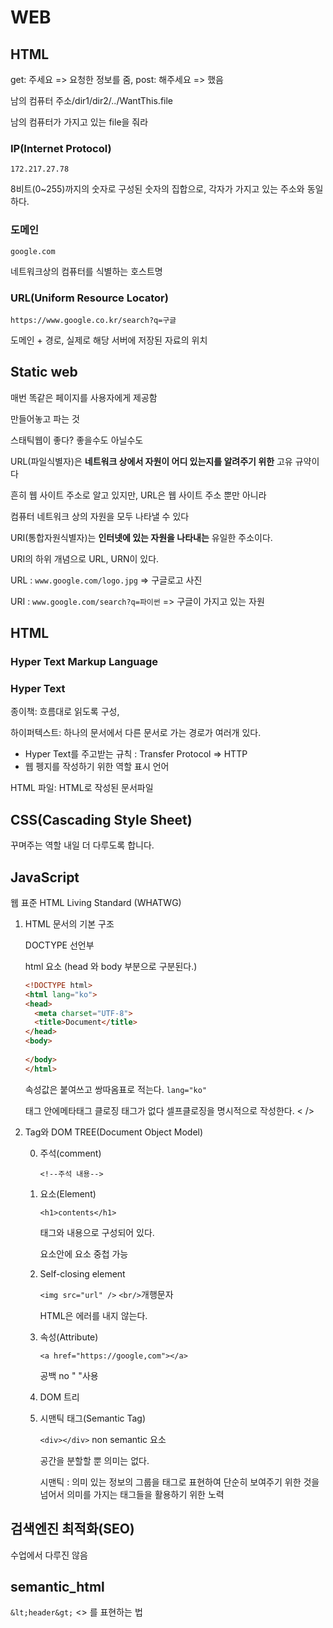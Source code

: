 # WEB

## HTML

get: 주세요 => 요청한 정보를 줌, post: 해주세요 => 했음

남의 컴퓨터 주소/dir1/dir2/../WantThis.file

남의 컴퓨터가 가지고 있는 file을 줘라

### IP(Internet Protocol)

`172.217.27.78`

8비트(0~255)까지의 숫자로 구성된 숫자의 집합으로, 각자가 가지고 있는 주소와 동일하다.

### 도메인

`google.com`

네트워크상의 컴퓨터를 식별하는 호스트명

### URL(Uniform Resource Locator)

`https://www.google.co.kr/search?q=구글`

도메인 + 경로, 실제로 해당 서버에 저장된 자료의 위치

## Static web

매번 똑같은 페이지를 사용자에게 제공함

만들어놓고 파는 것

스태틱웹이 좋다? 좋을수도 아닐수도

URL(파일식별자)은 **네트워크 상에서 자원이 어디 있는지를 알려주기 위한** 고유 규약이다

흔히 웹 사이트 주소로 알고 있지만, URL은 웹 사이트 주소 뿐만 아니라

컴퓨터 네트워크 상의 자원을 모두 나타낼 수 있다

URI(통합자원식별자)는 **인터넷에 있는 자원을 나타내는** 유일한 주소이다.

URI의 하위 개념으로 URL, URN이 있다.

URL : `www.google.com/logo.jpg` => 구글로고 사진

URI : `www.google.com/search?q=파이썬` => 구글이 가지고 있는 자원

## HTML

### Hyper Text Markup Language

### Hyper Text

종이책: 흐름대로 읽도록 구성, 

하이퍼텍스트: 하나의 문서에서 다른 문서로 가는 경로가 여러개 있다.

- Hyper Text를 주고받는 규칙 : Transfer Protocol => HTTP
- 웹 펭지를 작성하기 위한 역할 표시 언어

HTML 파일: HTML로 작성된 문서파일

## CSS(Cascading Style Sheet)

꾸며주는 역할 내일 더 다루도록 합니다.

## JavaScript

웹 표준 HTML Living Standard (WHATWG)

1. HTML 문서의 기본 구조

   DOCTYPE 선언부

   html 요소 (head 와 body 부분으로 구분된다.)

   ```html
   <!DOCTYPE html>
   <html lang="ko">
   <head>
     <meta charset="UTF-8">
     <title>Document</title>
   </head>
   <body>
           
   </body>
   </html>
   ```

   속성값은 붙여쓰고 쌍따옴표로 적는다. `lang="ko"`

   태그 안에메타태그 클로징 태그가 없다 셀프클로징을 명시적으로 작성한다. < />

2. Tag와 DOM TREE(Document Object Model)

   0. 주석(comment)

      `<!--주석 내용-->`

   1. 요소(Element)

      `<h1>contents</h1>`

      태그와 내용으로 구성되어 있다.

      요소안에 요소 중첩 가능

   2. Self-closing element

      `<img src="url" />` `<br/>`개행문자

      HTML은 에러를 내지 않는다.

   3. 속성(Attribute)

      `<a href="https://google,com"></a>`

      공백 no " "사용

   4. DOM 트리

   5. 시맨틱 태그(Semantic Tag)

      `<div></div>` non semantic 요소

      공간을 분할할 뿐 의미는 없다.

      시맨틱 : 의미 있는 정보의 그룹을 태그로 표현하여 단순히 보여주기 위한 것을 넘어서 의미를 가지는 태그들을 활용하기 위한 노력

## 검색엔진 최적화(SEO)

수업에서 다루진 않음

## semantic_html

`&lt;header&gt;` <> 를 표현하는 법

